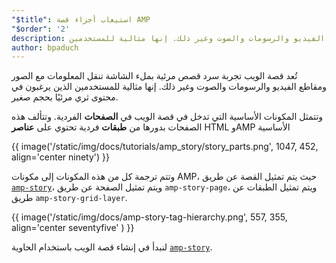 ```yaml
---
"$title": استيعاب أجزاء قصة AMP
"$order": '2'
description: تُعد قصة الويب تجربة سرد قصص مرئية بملء الشاشة تنقل المعلومات مع الصور ومقاطع الفيديو والرسومات والصوت وغير ذلك. إنها مثالية للمستخدمين ...
author: bpaduch
---
```


تُعد قصة الويب تجربة سرد قصص مرئية بملء الشاشة تنقل المعلومات مع الصور ومقاطع الفيديو والرسومات والصوت وغير ذلك. إنها مثالية للمستخدمين الذين يرغبون في محتوى ثري مرئيًا بحجم صغير.

وتتمثل المكونات الأساسية التي تدخل في قصة الويب في **الصفحات** الفردية. وتتألف هذه الصفحات بدورها من **طبقات** فردية تحتوي على **عناصر** HTML وAMP الأساسية

{{ image('/static/img/docs/tutorials/amp_story/story_parts.png', 1047, 452, align='center ninety') }}

وتتم ترجمة كل من هذه المكونات إلى مكونات AMP، حيث يتم تمثيل القصة عن طريق [`amp-story`](../../../../documentation/components/reference/amp-story.md)، ويتم تمثيل الصفحة عن طريق `amp-story-page`، ويتم تمثيل الطبقات عن طريق `amp-story-grid-layer`.

{{ image('/static/img/docs/amp-story-tag-hierarchy.png', 557, 355, align='center seventyfive' ) }}

لنبدأ في إنشاء قصة الويب باستخدام الحاوية [`amp-story`](../../../../documentation/components/reference/amp-story.md).
